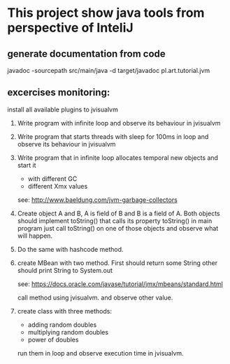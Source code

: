 # This project show java tools from perspective of InteliJ

## generate documentation from code
javadoc -sourcepath src/main/java -d target/javadoc pl.art.tutorial.jvm

## excercises monitoring:
install all available plugins to jvisualvm

1. Write program with infinite loop and observe its behaviour in jvisualvm
2. Write program that starts threads with sleep for 100ms in loop and observe its behaviour in jvisualvm
3. Write program that in infinite loop allocates temporal new objects and start it 
   - with different GC
   - different Xmx values
   
   see: http://www.baeldung.com/jvm-garbage-collectors
   
4. Create object A and B, A is field of B and B is a field of A. Both objects should implement 
   toString() that calls its property toString() in main program just call toString() on one 
   of those objects and observe what will happen.
5. Do the same with hashcode method.
6. create MBean with two method. First should return some String other should print String to System.out

   see: https://docs.oracle.com/javase/tutorial/jmx/mbeans/standard.html
   
   call method using jvisualvm. and observe other value.
   
7. create class with three methods:
   - adding random doubles
   - multiplying random doubles
   - power of doubles
   
   run them in loop and observe execution time in jvisualvm.